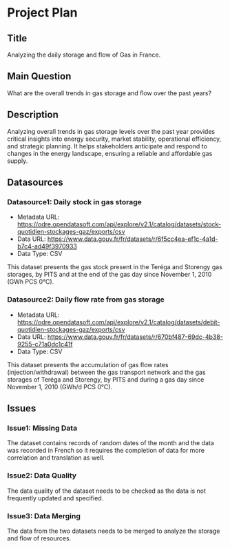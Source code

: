 # Project Plan
## Title
Analyzing the daily storage and flow of Gas in France.

## Main Question
What are the overall trends in gas storage and flow over the past years?

## Description
Analyzing overall trends in gas storage levels over the past year provides critical insights into energy security, market stability, operational efficiency, and strategic planning. It helps stakeholders anticipate and respond to changes in the energy landscape, ensuring a reliable and affordable gas supply.

## Datasources
### Datasource1: Daily stock in gas storage
* Metadata URL: https://odre.opendatasoft.com/api/explore/v2.1/catalog/datasets/stock-quotidien-stockages-gaz/exports/csv
* Data URL: https://www.data.gouv.fr/fr/datasets/r/6f5cc4ea-ef1c-4a1d-b7c4-ad49f3970933
* Data Type: CSV

This dataset presents the gas stock present in the Teréga and Storengy gas storages, by PITS and at the end of the gas day since November 1, 2010 (GWh PCS 0°C).

### Datasource2: Daily flow rate from gas storage
* Metadata URL: https://odre.opendatasoft.com/api/explore/v2.1/catalog/datasets/debit-quotidien-stockages-gaz/exports/csv
* Data URL: https://www.data.gouv.fr/fr/datasets/r/670bf487-69dc-4b38-9255-c71a0dc1c41f
* Data Type: CSV

This dataset presents the accumulation of gas flow rates (injection/withdrawal) between the gas transport network and the gas storages of Teréga and Storengy, by PITS and during a gas day since November 1, 2010 (GWh/d PCS 0°C).

## Issues
### Issue1: Missing Data
The dataset contains records of random dates of the month and the data was recorded in French so it requires the completion of data for more correlation and translation as well.

### Issue2: Data Quality
The data quality of the dataset needs to be checked as the data is not frequently updated and specified.

### Issue3: Data Merging
The data from the two datasets needs to be merged to analyze the storage and flow of resources.
